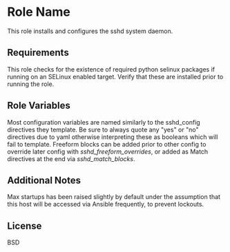 Role Name
=========

This role installs and configures the sshd system daemon.

Requirements
------------

This role checks for the existence of required python selinux packages if running on an SELinux enabled target. Verify that these are installed prior to running the role.

Role Variables
--------------

Most configuration variables are named similarly to the sshd_config directives they template. Be sure to always quote any "yes" or "no" directives due to yaml otherwise interpreting these as booleans which will fail to template.
Freeform blocks can be added prior to other config to override later config with _sshd\_freeform\_overrides_, or added as Match directives at the end via _sshd\_match\_blocks_.

Additional Notes
----------------

Max startups has been raised slightly by default under the assumption that this host will be accessed via Ansible frequently, to prevent lockouts.

License
-------

BSD

